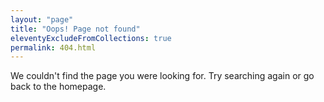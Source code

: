 ```yaml
---
layout: "page"
title: "Oops! Page not found"
eleventyExcludeFromCollections: true
permalink: 404.html
---
```


We couldn't find the page you were looking for. Try searching again or go back to the homepage.
